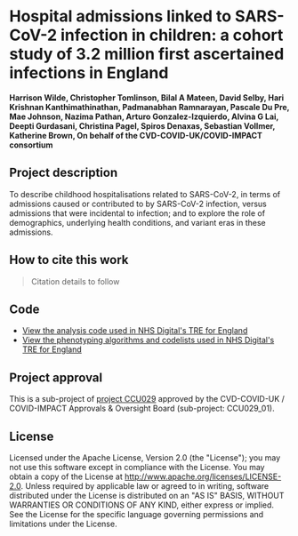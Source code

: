 # Hospital admissions linked to SARS-CoV-2 infection in children: a cohort study of 3.2 million first ascertained infections in England 

**Harrison  Wilde, Christopher Tomlinson, Bilal A Mateen, David Selby, Hari Krishnan Kanthimathinathan, Padmanabhan Ramnarayan, Pascale Du Pre, Mae Johnson, Nazima Pathan, Arturo Gonzalez-Izquierdo, Alvina G Lai, Deepti Gurdasani, Christina Pagel, Spiros Denaxas, Sebastian Vollmer, Katherine Brown,
On behalf of the CVD-COVID-UK/COVID-IMPACT consortium**

## Project description

To describe childhood hospitalisations related to SARS-CoV-2, in terms of admissions caused or contributed to by SARS-CoV-2 infection, versus admissions that were incidental to infection; and to explore the role of demographics, underlying health conditions, and variant eras in these admissions.

## How to cite this work
> Citation details to follow

## Code

* [View the analysis code used in NHS Digital's TRE for England](https://github.com/BHFDSC/CCU029_01/tree/main/code)
* [View the phenotyping algorithms and codelists used in NHS Digital's TRE for England](https://github.com/BHFDSC/CCU029_01/tree/main/phenotypes)

## Project approval

This is a sub-project of [project CCU029](https://github.com/BHFDSC/CCU029) approved by the CVD-COVID-UK / COVID-IMPACT Approvals & Oversight Board (sub-project: CCU029_01).

## License

Licensed under the Apache License, Version 2.0 (the "License"); you may not use this software except in compliance with the License. You may obtain a copy of the License at http://www.apache.org/licenses/LICENSE-2.0. Unless required by applicable law or agreed to in writing, software distributed under the License is distributed on an "AS IS" BASIS, WITHOUT WARRANTIES OR CONDITIONS OF ANY KIND, either express or implied. See the License for the specific language governing permissions and limitations under the License.
